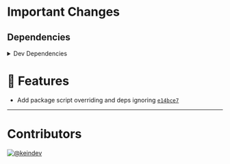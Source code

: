 # Important Changes

## Dependencies

<details>
<summary>Dev Dependencies</summary>

- Changed **[typescript](https://www.npmjs.com/package/typescript/v/4.2.4)** from `4.2.4` to `^4.2.4`
- Bumped **[@types/node](https://www.npmjs.com/package/@types/node/v/15.0.1)** from `15.0.0` to `15.0.1`
- Bumped **[changelog-guru](https://www.npmjs.com/package/changelog-guru/v/2.3.0)** from `2.0.16` to `2.3.0`

</details>

# :tada: Features

- Add package script overriding and deps ignoring [`e14bce7`](https://github.com/keindev/standard-shared-config/commit/e14bce76cbbae4f0d445cfd33bed957e51b7e8db)

---

# Contributors

[![@keindev](https://avatars.githubusercontent.com/u/4527292?v=4&s=40)](https://github.com/keindev)
